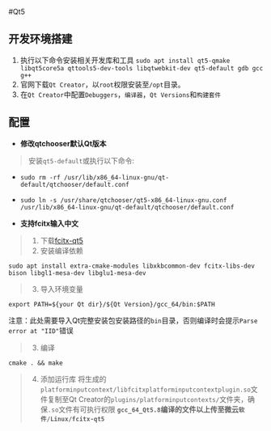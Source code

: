 #Qt5

## 开发环境搭建
1. 执行以下命令安装相关开发库和工具
`sudo apt install qt5-qmake libqt5core5a qttools5-dev-tools libqtwebkit-dev qt5-default gdb gcc g++`
2. 官网下载`Qt Creator`，以`root`权限安装至`/opt`目录。
3. 在`Qt Creator`中配置`Debuggers`，`编译器`，`Qt Versions`和`构建套件`

## 配置
- **修改qtchooser默认Qt版本**
> 安装`qt5-default`或执行以下命令:
 - `sudo rm -rf /usr/lib/x86_64-linux-gnu/qt-default/qtchooser/default.conf`
 - `sudo ln -s /usr/share/qtchooser/qt5-x86_64-linux-gnu.conf /usr/lib/x86_64-linux-gnu/qt-default/qtchooser/default.conf`

- **支持fcitx输入中文**
> 1. 下载[fcitx-qt5](https://github.com/fcitx/fcitx-qt5)
> 2. 安装编译依赖
```
sudo apt install extra-cmake-modules libxkbcommon-dev fcitx-libs-dev bison libgl1-mesa-dev libglu1-mesa-dev
```
> 3. 导入环境变量
```
export PATH=${your Qt dir}/${Qt Version}/gcc_64/bin:$PATH
```
注意：此处需要导入Qt完整安装包安装路径的`bin`目录，否则编译时会提示`Parse error at "IID"`错误
> 3. 编译
```
cmake . && make
```
> 4. 添加运行库
将生成的`platforminputcontext/libfcitxplatforminputcontextplugin.so`文件复制至Qt Creator的`plugins/platforminputcontexts/`文件夹，确保`.so`文件有可执行权限
**`gcc_64_Qt5.8`编译的文件以上传至微云`软件/Linux/fcitx-qt5`**
